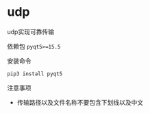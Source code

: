 # udp
udp实现可靠传输



依赖包 `pyqt5>=15.5`

安装命令

```python
pip3 install pyqt5
```



注意事项

- 传输路径以及文件名称不要包含下划线以及中文